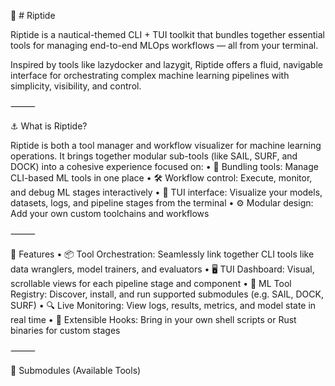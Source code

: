 🌊 # Riptide

Riptide is a nautical-themed CLI + TUI toolkit that bundles together essential tools for managing end-to-end MLOps workflows — all from your terminal.

Inspired by tools like lazydocker and lazygit, Riptide offers a fluid, navigable interface for orchestrating complex machine learning pipelines with simplicity, visibility, and control.

⸻

⚓ What is Riptide?

Riptide is both a tool manager and workflow visualizer for machine learning operations. It brings together modular sub-tools (like SAIL, SURF, and DOCK) into a cohesive experience focused on:
	•	🧰 Bundling tools: Manage CLI-based ML tools in one place
	•	🛠️ Workflow control: Execute, monitor, and debug ML stages interactively
	•	🌊 TUI interface: Visualize your models, datasets, logs, and pipeline stages from the terminal
	•	⚙️ Modular design: Add your own custom toolchains and workflows

⸻

🧭 Features
	•	📦 Tool Orchestration: Seamlessly link together CLI tools like data wranglers, model trainers, and evaluators
	•	🖥️ TUI Dashboard: Visual, scrollable views for each pipeline stage and component
	•	🚢 ML Tool Registry: Discover, install, and run supported submodules (e.g. SAIL, DOCK, SURF)
	•	🔍 Live Monitoring: View logs, results, metrics, and model state in real time
	•	🔗 Extensible Hooks: Bring in your own shell scripts or Rust binaries for custom stages

⸻

🧱 Submodules (Available Tools)
